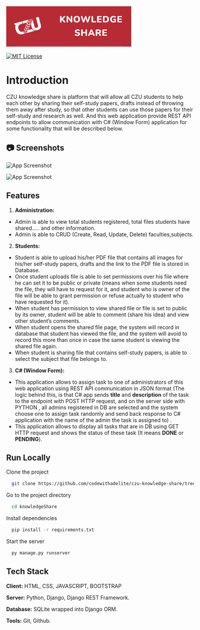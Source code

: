 ![Logo](https://raw.githubusercontent.com/codewithadelite/czu-knowledge-share/knowledge-share-app/CZU-KNOWLEDGE-SHARE-PROJECT/knowledgeShare/static/images/czu-k-s-logo.png)

[![MIT License](https://img.shields.io/badge/License-MIT-green.svg)](https://choosealicense.com/licenses/mit/)

# Introduction

CZU knowledge share is platform that will allow all CZU students to help each
other by sharing their self-study papers, drafts instead of throwing them away after
study, so that other students can use those papers for their self-study and research
as well.
And this web application provide REST API endpoints to allow communication with C#
(Window Form) application for some functionality that will be described below.

## 📷 Screenshots

![App Screenshot](https://via.placeholder.com/468x300?text=App+Screenshot+Here)

![App Screenshot](https://via.placeholder.com/468x300?text=App+Screenshot+Here)

## Features

1. **Administration:**

- Admin is able to view total students registered, total files
  students have shared….. and other information.
- Admin is able to CRUD (Create, Read, Update, Delete) faculties,subjects.

2. **Students:**

- Student is able to upload his/her PDF file that contains all images for his/her self-study papers, drafts and the link to the PDF file is stored in Database.
- Once student uploads file is able to set permissions over his file where he can set it to be public or private (means when some students need the file, they will have to request for it, and student who is owner of the file will be able to grant permission or refuse actually to student who have requested for it).
- When student has permission to view shared file or file is set to public by its owner, student will be able to comment (share his idea) and view other student’s comments.
- When student opens the shared file page, the system will record in database that student has viewed the file, and the system will avoid to record this more than once in case the same student is viewing the shared file again.
- When student is sharing file that contains self-study papers, is able to select the subject that file belongs to.

3. **C# (Window Form):**

- This application allows to assign task to one of administrators of this web application using REST API communication in JSON format (The logic behind this, is that C# app sends **title** and **description** of the task to the endpoint with POST HTTP request, and on the server side with PYTHON , all admins registered in DB are selected and the system choose one to assign task randomly and send back response to C# application with the name of the admin the task is assigned to) .
- This application allows to display all tasks that are in DB using GET HTTP request and shows the status of these task (It means **DONE** or **PENDING**).

## Run Locally

Clone the project

```bash
  git clone https://github.com/codewithadelite/czu-knowledge-share/tree/knowledge-share-app
```

Go to the project directory

```bash
  cd knowledgeShare
```

Install dependencies

```bash
  pip install -r requirements.txt
```

Start the server

```bash
  py manage.py runserver
```

## Tech Stack

**Client:** HTML, CSS, JAVASCRIPT, BOOTSTRAP

**Server:** Python, Django, Django REST Framework.

**Database:** SQLite wrapped into Django ORM.

**Tools:** Git, Github.
